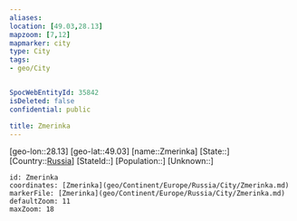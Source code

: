 ```yaml
---
aliases: 
location: [49.03,28.13]
mapzoom: [7,12] 
mapmarker: city 
type: City
tags:
- geo/City


SpocWebEntityId: 35842
isDeleted: false
confidential: public

title: Zmerinka
---
```

[geo-lon::28.13]
[geo-lat::49.03]
[name::Zmerinka]
[State::]
[Country::[Russia](geo/Continent/Europe/Russia.md)]
[StateId::]
[Population::]
[Unknown::]


```leaflet
id: Zmerinka
coordinates: [Zmerinka](geo/Continent/Europe/Russia/City/Zmerinka.md)
markerFile: [Zmerinka](geo/Continent/Europe/Russia/City/Zmerinka.md)
defaultZoom: 11 
maxZoom: 18
```



